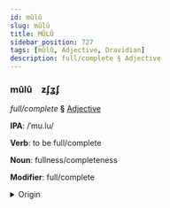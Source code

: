 ```yaml
---
id: mûlû
slug: mûlû
title: MÛLÛ
sidebar_position: 727
tags: [mûlû, Adjective, Dravidian]
description: full/complete § Adjective
---
```


### mûlû&emsp;<span kind="abugida">ƶʄʓʄ</span>

*full/complete* **§** [Adjective](../../tags/Adjective)

**IPA**: /ˈmu.lu/

**Verb**: to be full/complete

**Noun**: fullness/completeness

**Modifier**: full/complete

<details>
    <summary>Origin</summary>
    Tamil முழு muḻu [muɻɯ]<br/>
    <em>Dravidian Language Family</em>
</details>